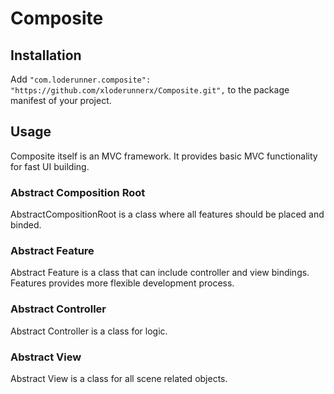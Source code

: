 # Composite
## Installation
Add ```"com.loderunner.composite": "https://github.com/xloderunnerx/Composite.git",``` to the package manifest of your project.
## Usage
Composite itself is an MVC framework. It provides basic MVC functionality for fast UI building.
### Abstract Composition Root
AbstractCompositionRoot is a class where all features should be placed and binded.
### Abstract Feature
Abstract Feature is a class that can include controller and view bindings. Features provides more flexible development process.
### Abstract Controller
Abstract Controller is a class for logic.
### Abstract View
Abstract View is a class for all scene related objects.